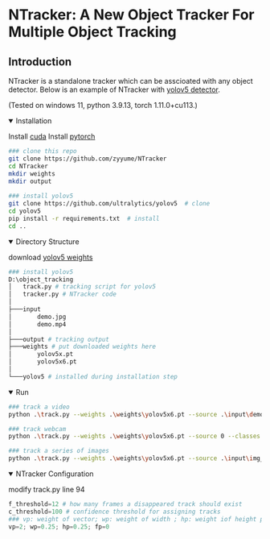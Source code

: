 # NTracker: A New Object Tracker For Multiple Object Tracking

## Introduction
NTracker is a standalone tracker which can be asscioated with any object detector.
Below is an example of NTracker with [yolov5 detector](https://github.com/ultralytics/yolov5).

(Tested on windows 11, python 3.9.13, torch 1.11.0+cu113.)

<details open>
<summary>Installation</summary>

Install [cuda](https://developer.nvidia.com/cuda-downloads) 
Install [pytorch](https://pytorch.org/)

```bash
### clone this repo
git clone https://github.com/zyyume/NTracker
cd NTracker
mkdir weights
mkdir output
  
### install yolov5
git clone https://github.com/ultralytics/yolov5  # clone
cd yolov5
pip install -r requirements.txt  # install
cd ..
```
</details>

<details open>
<summary>Directory Structure</summary>

download [yolov5 weights](https://github.com/ultralytics/yolov5/releases)

```bash
### install yolov5
D:\object_tracking
│   track.py # tracking script for yolov5
│   tracker.py # NTracker code
│
├───input
│       demo.jpg
│       demo.mp4
│
├───output # tracking output
├───weights # put downloaded weights here
│       yolov5x.pt
│       yolov5x6.pt
│
└───yolov5 # installed during installation step
```
</details>

<details open>
<summary>Run</summary>

```bash
### track a video
python .\track.py --weights .\weights\yolov5x6.pt --source .\input\demo1.mp4 --classes 0

### track webcam
python .\track.py --weights .\weights\yolov5x6.pt --source 0 --classes 0

### track a series of images
python .\track.py --weights .\weights\yolov5x6.pt --source .\input\img_folder --classes 0
```
</details>

<details open>
<summary>NTracker Configuration</summary>

modify track.py line 94

```python
f_threshold=12 # how many frames a disappeared track should exist
c_threshold=100 # confidence threshold for assigning tracks
### vp: weight of vector; wp: weight of width ; hp: weight iof height p; fp: weight of frame (reserved) 
vp=2; wp=0.25; hp=0.25; fp=0
```
</details>

